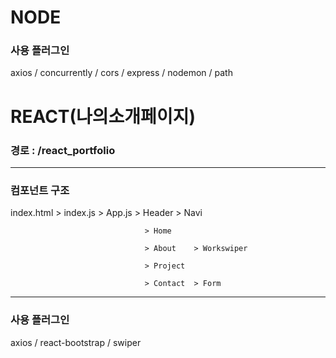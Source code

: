 # NODE
### 사용 플러그인
axios / concurrently / cors / express / nodemon / path

# REACT(나의소개페이지)

### 경로 : /react_portfolio
* * *
### 컴포넌트 구조

   index.html > index.js > App.js > Header   > Navi   
   
                                  > Home   

                                  > About    > Workswiper   
                                  
                                  > Project   
                                  
                                  > Contact  > Form   
* * *
### 사용 플러그인
  axios / react-bootstrap / swiper
